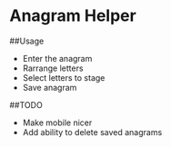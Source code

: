 # Anagram Helper

##Usage

* Enter the anagram
* Rarrange letters
* Select letters to stage
* Save anagram

##TODO

* Make mobile nicer
* Add ability to delete saved anagrams

